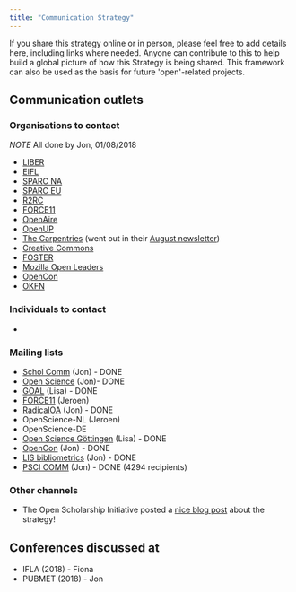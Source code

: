 ```yaml
---
title: "Communication Strategy"
---
```


If you share this strategy online or in person, please feel free to add details here, including links where needed. Anyone can contribute to this to help build a global picture of how this Strategy is being shared. This framework can also be used as the basis for future 'open'-related projects.

## Communication outlets

### Organisations to contact

*NOTE* All done by Jon, 01/08/2018

* [LIBER](https://twitter.com/LIBEReurope)
* [EIFL](https://twitter.com/EIFLnet)
* [SPARC NA](https://twitter.com/sparc_na)
* [SPARC EU](https://twitter.com/sparc_eu)
* [R2RC](https://twitter.com/R2RC)
* [FORCE11](https://twitter.com/force11rescomm)
* [OpenAire](https://twitter.com/OpenAIRE_eu)
* [OpenUP](https://twitter.com/projectopenup)
* [The Carpentries](https://twitter.com/thecarpentries) (went out in their [August newsletter](https://twitter.com/thecarpentries/status/1024180602805932032))
* [Creative Commons](https://twitter.com/creativecommons)
* [FOSTER](https://twitter.com/fosterscience)
* [Mozilla Open Leaders](https://twitter.com/mozopenleaders)
* [OpenCon](https://twitter.com/open_con)
* [OKFN](https://twitter.com/OKFN)

### Individuals to contact

* 

### Mailing lists

* [Schol Comm](mailto:scholcomm@lists.ala.org) (Jon) - DONE
* [Open Science](mailto:open-science@lists.okfn.org) (Jon)- DONE
* [GOAL](http://mailman.ecs.soton.ac.uk/pipermail/goal/) (Lisa) - DONE
* [FORCE11](mailto:f11discussion@force11.org) (Jeroen)
* [RadicalOA](mailto:RADICALOPENACCESS@JISCMAIL.AC.UK) (Jon) - DONE
* OpenScience-NL (Jeroen)
* OpenScience-DE
* [Open Science Göttingen](https://listserv.gwdg.de/mailman/listinfo/openscience) (Lisa) - DONE
* [OpenCon](https://groups.google.com/group/opencon-discussion-list) (Jon) - DONE
* [LIS bibliometrics](mailto:LIS-BIBLIOMETRICS@JISCMAIL.AC.UK) (Jon) - DONE
* [PSCI COMM](https://www.jiscmail.ac.uk/cgi-bin/webadmin?A0=psci-com) (Jon) - DONE (4294 recipients)

### Other channels

* The Open Scholarship Initiative posted a [nice blog post](http://osiglobal.org/2018/08/01/defining-the-foundations-of-open-scholarship/) about the strategy!

## Conferences discussed at 

* IFLA (2018) - Fiona
* PUBMET (2018) - Jon

